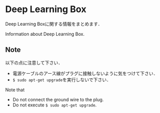 # Deep Learning Box

Deep Learning Boxに関する情報をまとめます．

Information about Deep Learning Box.

## Note
以下の点に注意して下さい．

* 電源ケーブルのアース線がプラグに接触しないように気をつけて下さい．
* ```$ sudo apt-get upgrade```を実行しないで下さい．

Note that

* Do not connect the ground wire to the plug.
* Do not execute ```$ sudo apt-get upgrade```.